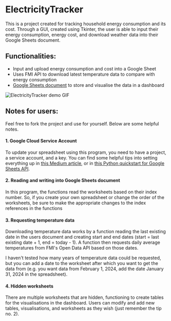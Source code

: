 # ElectricityTracker
This is a project created for tracking household energy consumption and its cost. Through a GUI, created using Tkinter, the user is able to input their energy consumption, energy cost, and download weather data into their Google Sheets document.

## Functionalities:
- Input and upload energy consumption and cost into a Google Sheet
- Uses FMI API to download latest temperature data to compare with energy consumption
- [Google Sheets document](https://docs.google.com/spreadsheets/d/1ium8LIi9zPujZi17ntmYBx5nK3m0dsbkBwDgIDAvSHo/edit?usp=sharing) to store and visualise the data in a dashboard

![ElectricityTracker demo GIF]([https://raw.githubusercontent.com/vltnnx/Electricity-Tracker/main/static/img/git-demo.gif](https://github.com/vltnnx/CookBot/blob/adde79c6f50de56b83d75e84b5c765159f90a919/img/cookbot-demo.gif?raw=true))


## Notes for users:
Feel free to fork the project and use for yourself. Below are some helpful notes.

#### 1. Google Cloud Service Account
To update your spreadsheet using this program, you need to have a project, a service account, and a key. You can find some helpful tips into setting everything up in [this Medium article](https://medium.com/analytics-vidhya/how-to-read-and-write-data-to-google-spreadsheet-using-python-ebf54d51a72c), or in [this Python quickstart for Google Sheets API](https://developers.google.com/sheets/api/quickstart/python).

#### 2. Reading and writing into Google Sheets document
In this program, the functions read the worksheets based on their index number. So, if you create your own spreadsheet or change the order of the worksheets, be sure to make the appropriate changes to the index references in the functions

#### 3. Requesting temperature data
Downloading temperature data works by a function reading the last existing date in the users document and creating start and end dates (start = last existing date + 1, end = today - 1). A function then requests daily average temperatures from FMI's Open Data API based on those dates. 

I haven't tested how many years of temperature data could be requested, but you can add a date to the worksheet after which you want to get the data from (e.g. you want data from February 1, 2024, add the date January 31, 2024 in the spreadsheet).

#### 4. Hidden worksheets
There are multiple worksheets that are hidden, functioning to create tables for the visualisations in the dashboard. Users can modify and add new tables, visualisations, and worksheets as they wish (just remember the tip no. 2).
